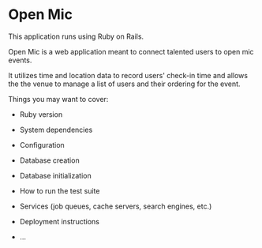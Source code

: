 # Open Mic

This application runs using Ruby on Rails. 

Open Mic is a web application meant to connect talented users to open mic events. 

It utilizes time and location data to record users' check-in time and allows the the venue to manage a list of users and their ordering for the event.



Things you may want to cover:

* Ruby version

* System dependencies

* Configuration

* Database creation

* Database initialization

* How to run the test suite

* Services (job queues, cache servers, search engines, etc.)

* Deployment instructions

* ...
